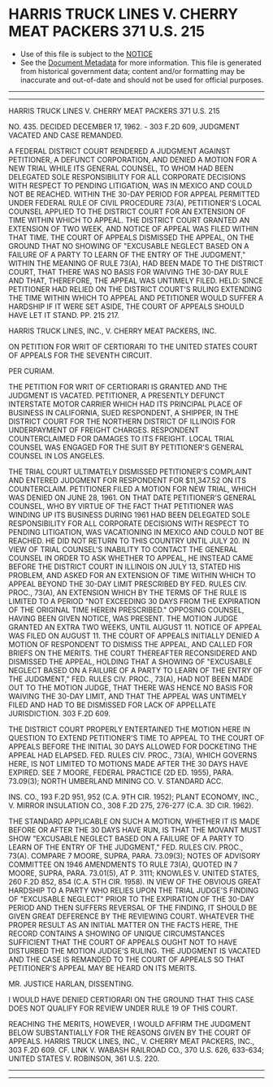 ---
---

# HARRIS TRUCK LINES V. CHERRY MEAT PACKERS 371 U.S. 215

* Use of this file is subject to the [NOTICE](https://github.com/publicdocs/notice/blob/master/NOTICE)
* See the [Document Metadata](../../../) for more information.
  This file is generated from historical government data; content and/or formatting may be inaccurate and out-of-date and should not be used for official purposes.

----------
----------

HARRIS TRUCK LINES V. CHERRY MEAT PACKERS 371 U.S. 215

NO. 435.  DECIDED DECEMBER 17, 1962.  - 303 F.2D 609, JUDGMENT VACATED AND CASE REMANDED.

A FEDERAL DISTRICT COURT RENDERED A JUDGMENT AGAINST PETITIONER, A DEFUNCT CORPORATION, AND DENIED A MOTION FOR A NEW TRIAL WHILE ITS GENERAL COUNSEL, TO WHOM HAD BEEN DELEGATED SOLE RESPONSIBILITY FOR ALL CORPORATE DECISIONS WITH RESPECT TO PENDING LITIGATION, WAS IN MEXICO AND COULD NOT BE REACHED.  WITHIN THE 30-DAY PERIOD FOR APPEAL PERMITTED UNDER FEDERAL RULE OF CIVIL PROCEDURE 73(A), PETITIONER'S LOCAL COUNSEL APPLIED TO THE DISTRICT COURT FOR AN EXTENSION OF TIME WITHIN WHICH TO APPEAL.  THE DISTRICT COURT GRANTED AN EXTENSION OF TWO WEEK, AND NOTICE OF APPEAL WAS FILED WITHIN THAT TIME.  THE COURT OF APPEALS DISMISSED THE APPEAL, ON THE GROUND THAT NO SHOWING OF "EXCUSABLE NEGLECT BASED ON A FAILURE OF A PARTY TO LEARN OF THE ENTRY OF THE JUDGMENT," WITHIN THE MEANING OF RULE 73(A), HAD BEEN MADE TO THE DISTRICT COURT, THAT THERE WAS NO BASIS FOR WAIVING THE 30-DAY RULE AND THAT, THEREFORE, THE APPEAL WAS UNTIMELY FILED.  HELD:  SINCE PETITIONER HAD RELIED ON THE DISTRICT COURT'S RULING EXTENDING THE TIME WITHIN WHICH TO APPEAL AND PETITIONER WOULD SUFFER A HARDSHIP IF IT WERE SET ASIDE, THE COURT OF APPEALS SHOULD HAVE LET IT STAND.  PP. 215 217.

HARRIS TRUCK LINES, INC., V. CHERRY MEAT PACKERS, INC.

ON PETITION FOR WRIT OF CERTIORARI TO THE UNITED STATES COURT OF APPEALS FOR THE SEVENTH CIRCUIT.

PER CURIAM.

THE PETITION FOR WRIT OF CERTIORARI IS GRANTED AND THE JUDGMENT IS VACATED.  PETITIONER, A PRESENTLY DEFUNCT INTERSTATE MOTOR CARRIER WHICH HAD ITS PRINCIPAL PLACE OF BUSINESS IN CALIFORNIA, SUED RESPONDENT, A SHIPPER, IN THE DISTRICT COURT FOR THE NORTHERN DISTRICT OF ILLINOIS FOR UNDERPAYMENT OF FREIGHT CHARGES.  RESPONDENT COUNTERCLAIMED FOR DAMAGES TO ITS FREIGHT.  LOCAL TRIAL COUNSEL WAS ENGAGED FOR THE SUIT BY PETITIONER'S GENERAL COUNSEL IN LOS ANGELES.

THE TRIAL COURT ULTIMATELY DISMISSED PETITIONER'S COMPLAINT AND ENTERED JUDGMENT FOR RESPONDENT FOR $11,347.52 ON ITS COUNTERCLAIM.  PETITIONER FILED A MOTION FOR NEW TRIAL, WHICH WAS DENIED ON JUNE 28, 1961.  ON THAT DATE PETITIONER'S GENERAL COUNSEL, WHO BY VIRTUE OF THE FACT THAT PETITIONER WAS WINDING UP ITS BUSINESS DURING 1961 HAD BEEN DELEGATED SOLE RESPONSIBILITY FOR ALL CORPORATE DECISIONS WITH RESPECT TO PENDING LITIGATION, WAS VACATIONING IN MEXICO AND COULD NOT BE REACHED.  HE DID NOT RETURN TO THIS COUNTRY UNTIL JULY 20.  IN VIEW OF TRIAL COUNSEL'S INABILITY TO CONTACT THE GENERAL COUNSEL IN ORDER TO ASK WHETHER TO APPEAL, HE INSTEAD CAME BEFORE THE DISTRICT COURT IN ILLINOIS ON JULY 13, STATED HIS PROBLEM, AND ASKED FOR AN EXTENSION OF TIME WITHIN WHICH TO APPEAL BEYOND THE 30-DAY LIMIT PRESCRIBED BY FED. RULES CIV.  PROC., 73(A), AN EXTENSION WHICH BY THE TERMS OF THE RULE IS LIMITED TO A PERIOD "NOT EXCEEDING 30 DAYS FROM THE EXPIRATION OF THE ORIGINAL TIME HEREIN PRESCRIBED."  OPPOSING COUNSEL, HAVING BEEN GIVEN NOTICE, WAS PRESENT.  THE MOTION JUDGE GRANTED AN EXTRA TWO WEEKS, UNTIL AUGUST 11.  NOTICE OF APPEAL WAS FILED ON AUGUST 11.  THE COURT OF APPEALS INITIALLY DENIED A MOTION OF RESPONDENT TO DISMISS THE APPEAL, AND CALLED FOR BRIEFS ON THE MERITS.  THE COURT THEREAFTER RECONSIDERED AND DISMISSED THE APPEAL, HOLDING THAT A SHOWING OF "EXCUSABLE NEGLECT BASED ON A FAILURE OF A PARTY TO LEARN OF THE ENTRY OF THE JUDGMENT," FED. RULES CIV. PROC., 73(A), HAD NOT BEEN MADE OUT TO THE MOTION JUDGE, THAT THERE WAS HENCE NO BASIS FOR WAIVING THE 30-DAY LIMIT, AND THAT THE APPEAL WAS UNTIMELY FILED AND HAD TO BE DISMISSED FOR LACK OF APPELLATE JURISDICTION.  303 F.2D 609.

THE DISTRICT COURT PROPERLY ENTERTAINED THE MOTION HERE IN QUESTION TO EXTEND PETITIONER'S TIME TO APPEAL TO THE COURT OF APPEALS BEFORE THE INITIAL 30 DAYS ALLOWED FOR DOCKETING THE APPEAL HAD ELAPSED.  FED. RULES CIV. PROC., 73(A), WHICH GOVERNS HERE, IS NOT LIMITED TO MOTIONS MADE AFTER THE 30 DAYS HAVE EXPIRED.  SEE 7 MOORE, FEDERAL PRACTICE (2D ED. 1955), PARA. 73.09(3); NORTH UMBERLAND MINING CO. V. STANDARD ACC.

INS.  CO., 193 F.2D 951, 952 (C.A. 9TH CIR. 1952); PLANT ECONOMY, INC., V. MIRROR INSULATION CO., 308 F.2D 275, 276-277 (C.A. 3D CIR. 1962).

THE STANDARD APPLICABLE ON SUCH A MOTION, WHETHER IT IS MADE BEFORE OR AFTER THE 30 DAYS HAVE RUN, IS THAT THE MOVANT MUST SHOW "EXCUSABLE NEGLECT BASED ON A FAILURE OF A PARTY TO LEARN OF THE ENTRY OF THE JUDGMENT," FED. RULES CIV. PROC., 73(A).  COMPARE 7 MOORE, SUPRA, PARA. 73.09(3); NOTES OF ADVISORY COMMITTEE ON 1946 AMENDMENTS TO RULE 73(A), QUOTED IN 7 MOORE, SUPRA, PARA. 73.01(5), AT P. 3111; KNOWLES V. UNITED STATES, 260 F.2D 852, 854 (C.A. 5TH CIR. 1958).  IN VIEW OF THE OBVIOUS GREAT HARDSHIP TO A PARTY WHO RELIES UPON THE TRIAL JUDGE'S FINDING OF "EXCUSABLE NEGLECT" PRIOR TO THE EXPIRATION OF THE 30-DAY PERIOD AND THEN SUFFERS REVERSAL OF THE FINDING, IT SHOULD BE GIVEN GREAT DEFERENCE BY THE REVIEWING COURT.  WHATEVER THE PROPER RESULT AS AN INITIAL MATTER ON THE FACTS HERE, THE RECORD CONTAINS A SHOWING OF UNIQUE CIRCUMSTANCES SUFFICIENT THAT THE COURT OF APPEALS OUGHT NOT TO HAVE DISTURBED THE MOTION JUDGE'S RULING.  THE JUDGMENT IS VACATED AND THE CASE IS REMANDED TO THE COURT OF APPEALS SO THAT PETITIONER'S APPEAL MAY BE HEARD ON ITS MERITS.

MR. JUSTICE HARLAN, DISSENTING.

I WOULD HAVE DENIED CERTIORARI ON THE GROUND THAT THIS CASE DOES NOT QUALIFY FOR REVIEW UNDER RULE 19 OF THIS COURT.

REACHING THE MERITS, HOWEVER, I WOULD AFFIRM THE JUDGMENT BELOW SUBSTANTIALLY FOR THE REASONS GIVEN BY THE COURT OF APPEALS.  HARRIS TRUCK LINES, INC., V. CHERRY MEAT PACKERS, INC., 303 F.2D 609.  CF. LINK V. WABASH RAILROAD CO., 370 U.S. 626, 633-634; UNITED STATES V. ROBINSON, 361 U.S. 220.


----------
----------

